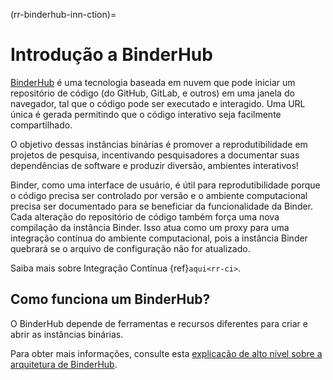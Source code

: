 (rr-binderhub-inn-ction)=
# Introdução a BinderHub

[BinderHub](https://binderhub.readthedocs.io/en/latest/index.html) é uma tecnologia baseada em nuvem que pode iniciar um repositório de código (do GitHub, GitLab, e outros) em uma janela do navegador, tal que o código pode ser executado e interagido. Uma URL única é gerada permitindo que o código interativo seja facilmente compartilhado.

O objetivo dessas instâncias binárias é promover a reprodutibilidade em projetos de pesquisa, incentivando pesquisadores a documentar suas dependências de software e produzir diversão, ambientes interativos!

Binder, como uma interface de usuário, é útil para reprodutibilidade porque o código precisa ser controlado por versão e o ambiente computacional precisa ser documentado para se beneficiar da funcionalidade da Binder. Cada alteração do repositório de código também força uma nova compilação da instância Binder. Isso atua como um proxy para uma integração contínua do ambiente computacional, pois a instância Binder quebrará se o arquivo de configuração não for atualizado.

Saiba mais sobre Integração Contínua {ref}`aqui<rr-ci>`.

## Como funciona um BinderHub?

O BinderHub depende de ferramentas e recursos diferentes para criar e abrir as instâncias binárias.

Para obter mais informações, consulte esta [explicação de alto nível sobre a arquitetura de BinderHub](https://binderhub.readthedocs.io/en/latest/overview.html).
